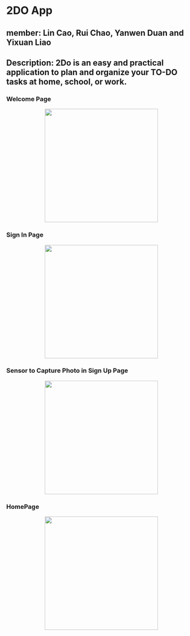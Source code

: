 # 2DO App
## member: Lin Cao, Rui Chao, Yanwen Duan and Yixuan Liao
## Description: 2Do is an easy and practical application to plan and organize your TO-DO tasks at home, school, or work.



### Welcome Page
<p align="center">
<img src="https://user-images.githubusercontent.com/77592135/145311858-3fcf7a2d-3853-4d2c-ae45-b821125092b7.png" width="300">
 </p>


### Sign In Page
<p align="center">
<img src="https://user-images.githubusercontent.com/77592135/145312438-d4eab6a9-7df8-49c4-8cdb-0edfa97dd466.png" width="300">
 </p>
 
 
### Sensor to Capture Photo in Sign Up Page
<p align="center">
<img src="https://user-images.githubusercontent.com/77592135/145312457-d317ae52-ea6e-453e-92e2-7ffdaab45156.png" width="300">
 </p>
 
  
### HomePage 
<p align="center">
<img src="https://user-images.githubusercontent.com/77592135/145312472-c6965c10-206d-4966-b9c3-d63237bcb5a8.png" width="300">
 </p>
 
